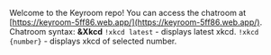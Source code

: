 Welcome to the Keyroom repo! You can access the chatroom at [https://keyroom-5ff86.web.app/](https://keyroom-5ff86.web.app/).
Chatroom syntax:
**&Xkcd**
`!xkcd latest` - displays latest xkcd.
`!xkcd {number}` - displays xkcd of selected number.
